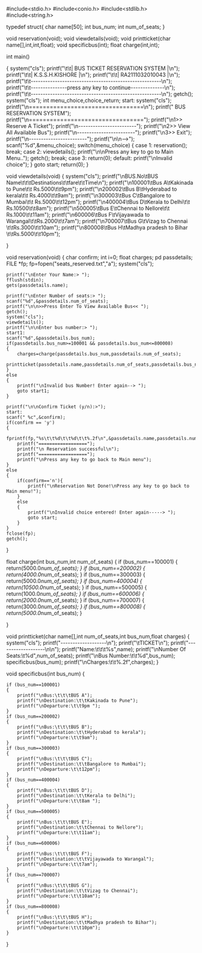 
#include<stdio.h>
#include<conio.h>
#include<stdlib.h>
#include<string.h>


typedef struct{
	char name[50];
	int bus_num;
	int num_of_seats;
}




void reservation(void);
void viewdetails(void);
void printticket(char name[],int,int,float);
void specificbus(int);
float charge(int,int);



int main()

{
		system("cls");
	printf("\t\t|           BUS TICKET RESERVATION SYSTEM           |\n");
    printf("\t\t|               K.S.S.H.KISHORE                      |\n");
    printf("\t\t|                          RA2111032010043           |\n");
    printf("\t\t------------------------------------------------------\n");
    printf("\t\t---------------press any key to continue--------------\n");
    printf("\t\t------------------------------------------------------\n");
	getch();
    system("cls");
	int menu_choice,choice_return;
	start:
	system("cls");
	printf("\n=================================\n");
	printf("    BUS RESERVATION SYSTEM");
	printf("\n=================================");
	printf("\n1>> Reserve A Ticket");
	printf("\n------------------------");
	printf("\n2>> View All Available Bus");
	printf("\n------------------------");
	printf("\n3>> Exit");
	printf("\n------------------------");
	printf("\n\n-->");
	scanf("%d",&menu_choice);
	switch(menu_choice)
	{
		case 1:
			reservation();
			break;
		case 2:
			viewdetails();
			printf("\n\nPress any key to go to Main Menu..");
			getch();
			break;
		case 3:
			return(0);
		default:
			printf("\nInvalid choice");
	}
	goto start;
	return(0);
}

void viewdetails(void)
{
	system("cls");
	printf("\nBUS.No\tBUS Name\t\t\tDestinations\t\tfare\t\tTime\n");
	printf("\n100001\tBus A\tKakinada to Pune\t\t       Rs.5000\t\t9pm");
	printf("\n200002\tBus B\tHyderabad to kerala\t\t       Rs.4000\t\t9am");
	printf("\n300003\tBus C\tBangalore to Mumbai\t\t   Rs.5000\t\t12pm");
	printf("\n400004\tBus D\tKerala to Delhi\t\t       Rs.10500\t\t8am");
	printf("\n500005\tBus E\tChennai to Nellore\t\t  Rs.1000\t\t11am");
	printf("\n600006\tBus F\tVijayawada to Warangal\t\tRs.2000\t\t7am");
	printf("\n700007\tBus G\tVizag to Chennai \t\tRs.3000\t\t10am");
	printf("\n800008\tBus H\tMadhya pradesh to Bihar \t\tRs.5000\t\t10pm");

}


void reservation(void)
{
	char confirm;
	int i=0;
	float charges;
	pd passdetails;
	FILE *fp;
	fp=fopen("seats_reserved.txt","a");
	system("cls");

	printf("\nEnter Your Name:> ");
	fflush(stdin);
	gets(passdetails.name);

	printf("\nEnter Number of seats:> ");
	scanf("%d",&passdetails.num_of_seats);
	printf("\n\n>>Press Enter To View Available Bus<< ");
	getch();
	system("cls");
	viewdetails();
	printf("\n\nEnter bus number:> ");
	start1:
	scanf("%d",&passdetails.bus_num);
	if(passdetails.bus_num>=100001 && passdetails.bus_num<=800008)
	{
		charges=charge(passdetails.bus_num,passdetails.num_of_seats);
		printticket(passdetails.name,passdetails.num_of_seats,passdetails.bus_num,charges);
	}
	else
	{
		printf("\nInvalid bus Number! Enter again--> ");
		goto start1;
	}

	printf("\n\nConfirm Ticket (y/n):>");
	start:
	scanf(" %c",&confirm);
	if(confirm == 'y')
	{
		fprintf(fp,"%s\t\t%d\t\t%d\t\t%.2f\n",&passdetails.name,passdetails.num_of_seats,passdetails.bus_num,charges);
		printf("==================");
		printf("\n Reservation successful\n");
		printf("==================");
		printf("\nPress any key to go back to Main menu");
	}
	else
	{
		if(confirm=='n'){
			printf("\nReservation Not Done!\nPress any key to go back to  Main menu!");
		}
		else
		{
			printf("\nInvalid choice entered! Enter again-----> ");
			goto start;
		}
	}
	fclose(fp);
	getch();
}

float charge(int bus_num,int num_of_seats)
{
		if (bus_num==100001)
	{
		return(5000.0*num_of_seats);
	}
	if (bus_num==200002)
	{
		return(4000.0*num_of_seats);
	}
	if (bus_num==300003)
	{
		return(5000.0*num_of_seats);
	}
	if (bus_num=400004)
	{
		return(10500.0*num_of_seats);
	}
	if (bus_num==500005)
	{
		return(1000.0*num_of_seats);
	}
	if (bus_num==600006)
	{
	    return(2000.0*num_of_seats);
	}
	if (bus_num==700007)
	{
	    return(3000.0*num_of_seats);
	}
	if (bus_num==800008)
	{
	    return(5000.0*num_of_seats);
	}

}

void printticket(char name[],int num_of_seats,int bus_num,float charges)
{
	system("cls");
	printf("-------------------\n");
	printf("\tTICKET\n");
	printf("-------------------\n\n");
	printf("Name:\t\t\t%s",name);
	printf("\nNumber Of Seats:\t%d",num_of_seats);
	printf("\nBus Number:\t\t%d",bus_num);
	specificbus(bus_num);
	printf("\nCharges:\t\t%.2f",charges);
}

void specificbus(int bus_num)
{

	if (bus_num==100001)
	{
		printf("\nBus:\t\t\tBUS A");
		printf("\nDestination:\t\tKakinada to Pune");
		printf("\nDeparture:\t\t9pm ");
	}
	if (bus_num==200002)
	{
		printf("\nBus:\t\t\tBUS B");
		printf("\nDestination:\t\tHyderabad to kerala");
		printf("\nDeparture:\t\t9am");
	}
	if (bus_num==300003)
	{
		printf("\nBus:\t\t\tBUS C");
		printf("\nDestination:\t\tBangalore to Mumbai");
		printf("\nDeparture:\t\t12pm");
	}
	if (bus_num==400004)
	{
		printf("\nBus:\t\t\tBUS D");
		printf("\nDestination:\t\tKerala to Delhi");
		printf("\nDeparture:\t\t8am ");
	}
	if (bus_num==500005)
	{
		printf("\nBus:\t\t\tBUS E");
		printf("\nDestination:\t\tChennai to Nellore");
		printf("\nDeparture:\t\t11am");
	}
	if (bus_num==600006)
	{
		printf("\nBus:\t\t\tBUS F");
		printf("\nDestination:\t\tVijayawada to Warangal");
		printf("\nDeparture:\t\t7am");
	}
	if (bus_num==700007)
	{
		printf("\nBus:\t\t\tBUS G");
		printf("\nDestination:\t\tVizag to Chennai");
		printf("\nDeparture:\t\t10am");
	}
	if (bus_num==800008)
	{
		printf("\nBus:\t\t\tBUS H");
		printf("\nDestination:\t\tMadhya pradesh to Bihar");
		printf("\nDeparture:\t\t10pm");
	}

}
